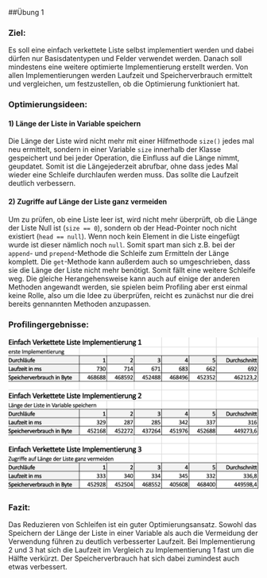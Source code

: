 ##Übung 1 

### Ziel:

Es soll eine einfach verkettete Liste selbst implementiert werden und dabei dürfen nur
Basisdatentypen und Felder verwendet werden. Danach soll mindestens eine weitere optimierte 
Implementierung erstellt werden. Von allen Implementierungen werden Laufzeit und Speicherverbrauch 
ermittelt und vergleichen, um festzustellen, ob die Optimierung funktioniert hat.

### Optimierungsideen:

#### 1) Länge der Liste in Variable speichern

Die Länge der Liste wird nicht mehr mit einer Hilfmethode `size()` jedes mal neu ermittelt,
sondern in einer Variable `size` innerhalb der Klasse gespeichert und bei jeder Operation,
die Einfluss auf die Länge nimmt, geupdatet. Somit ist die Längejederzeit abrufbar, ohne dass
jedes Mal wieder eine Schleife durchlaufen werden muss. Das sollte die Laufzeit deutlich
verbessern. 

#### 2) Zugriffe auf Länge der Liste ganz vermeiden

Um zu prüfen, ob eine Liste leer ist, wird nicht mehr überprüft, ob die Länge der Liste
Null ist (`size == 0`), sondern ob der Head-Pointer noch nicht existiert (`head == null`). Wenn
noch kein Element in die Liste eingefügt wurde ist dieser nämlich noch `null`. Somit spart man 
sich z.B. bei der `append`- und `prepend`-Methode die Schleife zum Ermitteln der Länge komplett.
Die `get`-Methode kann außerdem auch so umgeschrieben, dass sie die Länge der Liste nicht mehr benötigt.
Somit fällt eine weitere Schleife weg. Die gleiche Herangehensweise kann auch auf einige der anderen
Methoden angewandt werden, sie spielen beim Profiling aber erst einmal keine Rolle, also um die Idee 
zu überprüfen, reicht es zunächst nur die drei bereits gennannten Methoden anzupassen.

### Profilingergebnisse:

![Profilingergebnisse](Profilingergebnisse.png) 


### Fazit:

Das Reduzieren von Schleifen ist ein guter Optimierungsansatz. Sowohl das Speichern der Länge der 
Liste in einer Variable als auch die Vermeidung der Verwendung führen zu deutlich verbesserter
Laufzeit. Bei Implementierung 2 und 3 hat sich die Laufzeit im Vergleich zu Implementierung 1
fast um die Hälfte verkürzt. Der Speicherverbrauch hat sich dabei zumindest auch etwas verbessert.